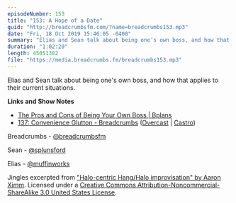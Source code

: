 ```yaml
---
episodeNumber: 153
title: "153: A Hope of a Date"
guid: "http://breadcrumbsfm.com/?name=breadcrumbs153.mp3"
date: "Fri, 18 Oct 2019 15:46:05 -0400"
summary: "Elias and Sean talk about being one’s own boss, and how that applies to their current situations."
duration: "1:02:20"
length: 45051302
file: "https://media.breadcrumbs.fm/breadcrumbs153.mp3"
---
```

Elias and Sean talk about being one's own boss, and how that applies to their current situations.

**Links and Show Notes**
- [The Pros and Cons of Being Your Own Boss | Bplans](https://articles.bplans.com/pros-and-cons-of-being-your-own-boss/)
- [137: Convenience Glutton - Breadcrumbs](http://breadcrumbsfm.com/?name=breadcrumbs137.mp3) ([Overcast](https://overcast.fm/+LlypWxdEI) | [Castro](https://castro.fm/episode/MF8OKw))

Breadcrumbs - [@breadcrumbsfm](https://twitter.com/breadcrumbsfm)

Sean - [@splunsford](https://twitter.com/splunsford)

Elias - [@muffinworks](https://twitter.com/muffinworks)

Jingles excerpted from ["Halo-centric Hang/Halo improvisation" by Aaron Ximm](http://freemusicarchive.org/music/aaron_ximm/handpans_and_the_hang/). Licensed under a [Creative Commons Attribution-Noncommercial-ShareAlike 3.0 United States License](http://creativecommons.org/licenses/by-nc-sa/3.0/us/).